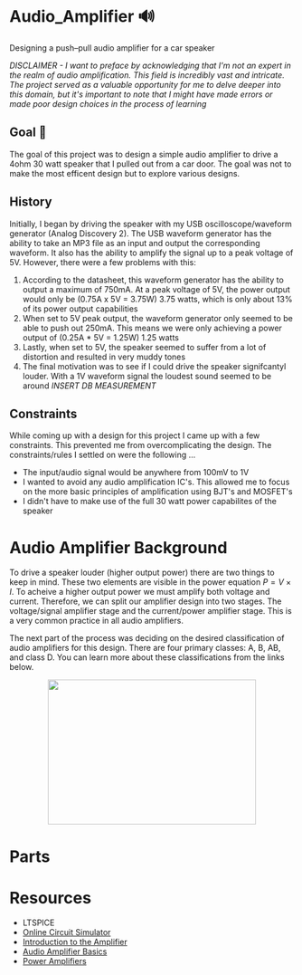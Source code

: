 # Audio_Amplifier 🔊
Designing a push–pull audio amplifier for a car speaker

*DISCLAIMER - I want to preface by acknowledging that I'm not an expert in the realm of audio amplification. This field is incredibly vast and intricate. The project served as a valuable opportunity for me to delve deeper into this domain, but it's important to note that I might have made errors or made poor design choices in the process of learning* 

## Goal 🎯
The goal of this project was to design a simple audio amplifier to drive a 4ohm 30 watt speaker that I pulled out from a car door. The goal was not to make the most efficent design but to explore various designs.

## History
Initially, I began by driving the speaker with my USB oscilloscope/waveform generator (Analog Discovery 2). The USB waveform generator has the ability to take an MP3 file as an input and output the corresponding waveform. It also has the ability to amplify the signal up to a peak voltage of 5V. However, there were a few problems with this:
1. According to the datasheet, this waveform generator has the ability to output a maximum of 750mA. At a peak voltage of 5V, the power output would only be (0.75A x 5V = 3.75W) 3.75 watts, which is only about 13% of its power output capabilities
2. When set to 5V peak output, the waveform generator only seemed to be able to push out 250mA. This means we were only achieving a power output of (0.25A * 5V = 1.25W) 1.25 watts
3. Lastly, when set to 5V, the speaker seemed to suffer from a lot of distortion and resulted in very muddy tones
4. The final motivation was to see if I could drive the speaker signifcantyl louder. With a 1V waveform signal the loudest sound seemed to be around *INSERT DB MEASUREMENT*

## Constraints
While coming up with a design for this project I came up with a few constraints. This prevented me from overcomplicating the design. The constraints/rules I settled on were the following ...
* The input/audio signal would be anywhere from 100mV to 1V
* I wanted to avoid any audio amplification IC's. This allowed me to focus on the more basic principles of amplification using BJT's and MOSFET's
* I didn't have to make use of the full 30 watt power capabilites of the speaker

# Audio Amplifier Background
To drive a speaker louder (higher output power) there are two things to keep in mind. These two elements are visible in the power equation $P = V × I$. To acheive a higher output power we must amplify both voltage and current. Therefore, we can split our amplifier design into two stages. The voltage/signal amplifier stage and the current/power amplifier stage. This is a very common practice in all audio amplifiers.

The next part of the process was deciding on the desired classification of audio amplifiers for this design. There are four primary classes: A, B, AB, and class D. You can learn more about these classifications from the links below. 

<p align="center">
  <img align="center" width="368" height="256" src="https://blog.minicircuits.com/wp-content/uploads/2021/03/Amplifier_Classes-1.jpg">
</p>

# Parts
# Resources
* LTSPICE
* [Online Circuit Simulator](https://www.falstad.com/circuit/)
* [Introduction to the Amplifier](https://www.electronics-tutorials.ws/amplifier/amp_1.html)
* [Audio Amplifier Basics](https://www.youtube.com/watch?v=U0FIG2J6Zls&ab_channel=TexasInstruments)
* [Power Amplifiers](https://en.wikipedia.org/wiki/Power_amplifier_classes#Class_C)
